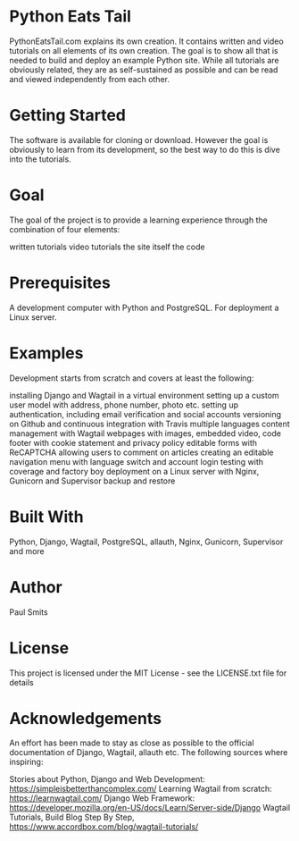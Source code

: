 # Python Eats Tail
PythonEatsTail.com explains its own creation. It contains written and video tutorials on all elements of its own creation. The goal is to show all that is needed to build and deploy an example Python site. While all tutorials are obviously related, they are as self-sustained as possible and can be read and viewed independently from each other.

# Getting Started
The software is available for cloning or download. However the goal is obviously to learn from its development, so the best way to do this is dive into the tutorials.

# Goal
The goal of the project is to provide a learning experience through the combination of four elements:

written tutorials
video tutorials
the site itself
the code
# Prerequisites
A development computer with Python and PostgreSQL. For deployment a Linux server.

# Examples
Development starts from scratch and covers at least the following:

installing Django and Wagtail in a virtual environment
setting up a custom user model with address, phone number, photo etc.
setting up authentication, including email verification and social accounts
versioning on Github and continuous integration with Travis
multiple languages
content management with Wagtail
webpages with images, embedded video, code
footer with cookie statement and privacy policy
editable forms with ReCAPTCHA
allowing users to comment on articles
creating an editable navigation menu with language switch and account login
testing with coverage and factory boy
deployment on a Linux server with Nginx, Gunicorn and Supervisor
backup and restore
# Built With
Python, Django, Wagtail, PostgreSQL, allauth, Nginx, Gunicorn, Supervisor and more

# Author
Paul Smits

# License
This project is licensed under the MIT License - see the LICENSE.txt file for details

# Acknowledgements
An effort has been made to stay as close as possible to the official documentation of Django, Wagtail, allauth etc. The following sources where inspiring:

Stories about Python, Django and Web Development: https://simpleisbetterthancomplex.com/
Learning Wagtail from scratch: https://learnwagtail.com/
Django Web Framework: https://developer.mozilla.org/en-US/docs/Learn/Server-side/Django
Wagtail Tutorials, Build Blog Step By Step, https://www.accordbox.com/blog/wagtail-tutorials/